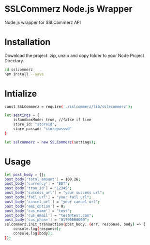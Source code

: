 # SSLCommerz Node.js Wrapper
Node.js wrapper for SSLCommerz API

# Installation
Download the project .zip, unzip and copy folder to your Node Project Directory.
```sh
cd sslcommerz
npm install --save
``` 

# Intialize
```sh
const SSLCommerz = require('./sslcommerz/lib/sslecommerz');

let settings = {
    isSandboxMode: true, //false if live
    store_id: "storeid",
    store_passwd: "storepasswd"
}

let sslcommerz = new SSLCommerz(settings);

```

# Usage
```sh
let post_body = {};
post_body['total_amount'] = 100.26;
post_body['currency'] = "BDT";
post_body['tran_id'] = "12345";
post_body['success_url'] = "your success url";
post_body['fail_url'] = "your fail url";
post_body['cancel_url'] = "your cancel url";
post_body['emi_option'] = 0;
post_body['cus_name'] = "test";
post_body['cus_email'] = "test@test.com";
post_body['cus_phone'] = "01700000000";
sslcommerz.init_transaction(post_body, (err, response, body) => {
    console.log(response);
    console.log(body);
});
```